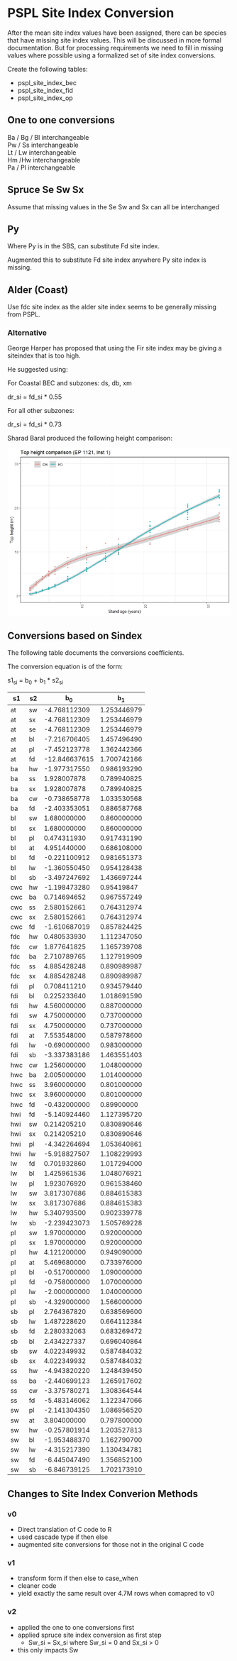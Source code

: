 # PSPL Site Index Conversion

After the mean site index values have been assigned, there can be species that have missing site index values.  This will be discussed in more formal documentation.  But for processing requirements we need to fill in missing values where possible using a formalized set of site index conversions.  


Create the following tables:   

- pspl_site_index_bec
- pspl_site_index_fid
- pspl_site_index_op


## One to one conversions 

Ba / Bg / Bl interchangeable  
Pw / Ss interchangeable  
Lt / Lw interchangeable  
Hm /Hw interchangeable  
Pa / Pl interchangeable  

## Spruce Se Sw Sx

Assume that missing values in the Se Sw and Sx can all be interchanged

## Py

Where Py is in the SBS, can substitute Fd site index.  

Augmented this to substitute Fd site index anywhere Py site index is missing.

## Alder (Coast)

Use fdc site index as the alder site index seems to be generally missing from PSPL.

### Alternative

George Harper has proposed that using the Fir site index may be giving a siteindex that is too high.  

He suggested using:  

For Coastal BEC and subzones: ds, db, xm  

dr_si = fd_si \* 0.55   

For all other subzones:  

dr_si = fd_si \* 0.73

Sharad Baral produced the following height comparison:

![](DR_FD_ht.png)  

## Conversions based on Sindex

The following table documents the conversions coefficients.

The conversion equation is of the form:

s1<sub>si</sub> = b<sub>0</sub> + b<sub>1</sub> \* s2<sub>si</sub> 


|s1|s2|b<sub>0</sub>|b<sub>1</sub>|
|--|--|------------|-----------|
|at|sw|-4.768112309|1.253446979|
|at|sx|-4.768112309|1.253446979|
|at|se|-4.768112309|1.253446979|
|at|bl|-7.216706405|1.457496490|
|at|pl|-7.452123778|1.362442366|
|at|fd|-12.846637615|1.700742166|
|ba|hw|-1.977317550|0.986193290|
|ba|ss|1.928007878|0.789940825|
|ba|sx|1.928007878|0.789940825|
|ba|cw|-0.738658778|1.033530568|
|ba|fd|-2.403353051|0.886587768|
|bl|sw|1.680000000|0.860000000|
|bl|sx|1.680000000|0.860000000|
|bl|pl|0.474311930|0.917431190|
|bl|at|4.951440000|0.686108000 |
|bl|fd|-0.221100912|0.981651373|
|bl|lw|-1.360550450|0.954128438|
|bl|sb|-3.497247692|1.436697244|
|cwc|hw|-1.198473280|0.95419847|
|cwc|ba|0.714694652|0.967557249|
|cwc|ss|2.580152661|0.764312974|
|cwc|sx|2.580152661|0.764312974|
|cwc|fd|-1.610687019|0.857824425|
|fdc|hw|0.480533930|1.112347050|
|fdc|cw|1.877641825|1.165739708|
|fdc|ba|2.710789765|1.127919909|
|fdc|ss|4.885428248|0.890989987|
|fdc|sx|4.885428248|0.890989987|
|fdi|pl|0.708411210|0.934579440|
|fdi|bl|0.225233640|1.018691590|
|fdi|hw|4.560000000|0.887000000|
|fdi|sw|4.750000000|0.737000000|
|fdi|sx|4.750000000|0.737000000|
|fdi|at|7.553548000|0.587978600|
|fdi|lw|-0.690000000|0.983000000| 
|fdi|sb|-3.337383186|1.463551403 |
|hwc|cw|1.256000000|1.048000000|
|hwc|ba|2.005000000|1.014000000|
|hwc|ss|3.960000000|0.801000000|
|hwc|sx|3.960000000|0.801000000|
|hwc|fd|-0.432000000|0.89900000|
|hwi|fd|-5.140924460|1.127395720|
|hwi|sw|0.214205210|0.830890646|
|hwi|sx|0.214205210|0.830890646|
|hwi|pl|-4.342264694|1.053640861|
|hwi|lw|-5.918827507|1.108229993|
|lw|fd|0.701932860|1.017294000|
|lw|bl|1.425961536|1.048076921|
|lw|pl|1.923076920|0.961538460|
|lw|sw|3.817307686|0.884615383|
|lw|sx|3.817307686|0.884615383|
|lw|hw|5.340793500|0.902339778|
|lw|sb|-2.239423073|1.505769228|
|pl|sw|1.970000000|0.920000000|
|pl|sx|1.970000000|0.920000000|
|pl|hw|4.121200000|0.949090000|
|pl|at|5.469680000|0.733976000|
|pl|bl|-0.517000000|1.090000000|
|pl|fd|-0.758000000|1.070000000|
|pl|lw|-2.000000000|1.040000000|
|pl|sb|-4.329000000|1.566000000|
|sb|pl|2.764367820|0.638569600|
|sb|lw|1.487228620|0.664112384|
|sb|fd|2.280332063|0.683269472 |
|sb|bl|2.434227337|0.696040864|
|sb|sw|4.022349932|0.587484032|
|sb|sx|4.022349932|0.587484032|
|ss|hw|-4.943820220|1.248439450|
|ss|ba|-2.440699123|1.265917602|
|ss|cw|-3.375780271|1.308364544|
|ss|fd|-5.483146062|1.122347066|
|sw|pl|-2.141304350|1.086956520|
|sw|at|3.804000000|0.797800000|
|sw|hw|-0.257801914|1.203527813|
|sw|bl|-1.953488370|1.162790700|
|sw|lw|-4.315217390|1.130434781|
|sw|fd|-6.445047490|1.356852100|
|sw|sb|-6.846739125|1.702173910|





## Changes to Site Index Converion Methods


### v0

- Direct translation of C code to R
- used cascade type if then else
- augmented site conversions for those not in the original C code

### v1

- transform form if then else to case_when
- cleaner code
- yield exactly the same result over 4.7M rows when comapred to v0

### v2

- applied the one to one conversions first
- applied spruce site index conversion as first step
	- Sw_si = Sx_si where Sw_si = 0 and Sx_si > 0
- this only impacts Sw
	